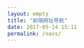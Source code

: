 ```yaml
---
layout: empty
title: "前端网址导航"
date: 2017-05-14 15:11
permalink: /navs/
---
```



<script type="text/javascript">
	location.href = "http://site.w3cub.com";
</script>
